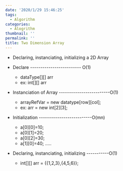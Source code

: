 ```yaml
---
date: '2020/1/29 15:46:25'
tags:
  - Algorithm
categories:
  - Alogrithm
thumbnail: ''
permalink: ''
title: Two Dimension Array
---
```


* Declaring, instanciating, initializing a 2D Array

<!-- more -->

  * Declare               ------------------------- O(1)
    * dataType[][] arr
    * ex: int[][] arr

  * Instanciation of Array -------------------------O(1)
    * arrayRefVar = new datatype[row][col];
    * ex: arr = new int[2][3];

  * Initialization        --------------------------O(mn)
    * a[0][0]=10;
    * a[0][1]=20;
    * a[0][2]=30;
    * a[1][0]=40;
      .....


  * Declaring, instanciating, initializing -----------O(1)
    * int[][] arr = {{1,2,3},{4,5,6}};  